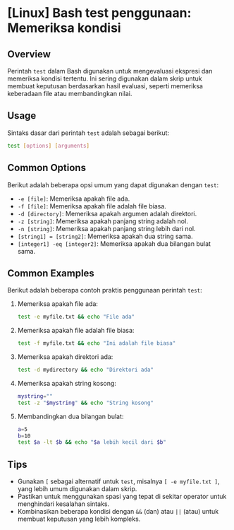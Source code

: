 # [Linux] Bash test penggunaan: Memeriksa kondisi

## Overview
Perintah `test` dalam Bash digunakan untuk mengevaluasi ekspresi dan memeriksa kondisi tertentu. Ini sering digunakan dalam skrip untuk membuat keputusan berdasarkan hasil evaluasi, seperti memeriksa keberadaan file atau membandingkan nilai.

## Usage
Sintaks dasar dari perintah `test` adalah sebagai berikut:

```bash
test [options] [arguments]
```

## Common Options
Berikut adalah beberapa opsi umum yang dapat digunakan dengan `test`:

- `-e [file]`: Memeriksa apakah file ada.
- `-f [file]`: Memeriksa apakah file adalah file biasa.
- `-d [directory]`: Memeriksa apakah argumen adalah direktori.
- `-z [string]`: Memeriksa apakah panjang string adalah nol.
- `-n [string]`: Memeriksa apakah panjang string lebih dari nol.
- `[string1] = [string2]`: Memeriksa apakah dua string sama.
- `[integer1] -eq [integer2]`: Memeriksa apakah dua bilangan bulat sama.

## Common Examples
Berikut adalah beberapa contoh praktis penggunaan perintah `test`:

1. Memeriksa apakah file ada:
   ```bash
   test -e myfile.txt && echo "File ada"
   ```

2. Memeriksa apakah file adalah file biasa:
   ```bash
   test -f myfile.txt && echo "Ini adalah file biasa"
   ```

3. Memeriksa apakah direktori ada:
   ```bash
   test -d mydirectory && echo "Direktori ada"
   ```

4. Memeriksa apakah string kosong:
   ```bash
   mystring=""
   test -z "$mystring" && echo "String kosong"
   ```

5. Membandingkan dua bilangan bulat:
   ```bash
   a=5
   b=10
   test $a -lt $b && echo "$a lebih kecil dari $b"
   ```

## Tips
- Gunakan `[` sebagai alternatif untuk `test`, misalnya `[ -e myfile.txt ]`, yang lebih umum digunakan dalam skrip.
- Pastikan untuk menggunakan spasi yang tepat di sekitar operator untuk menghindari kesalahan sintaks.
- Kombinasikan beberapa kondisi dengan `&&` (dan) atau `||` (atau) untuk membuat keputusan yang lebih kompleks.